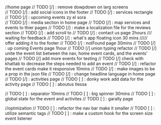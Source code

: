 //home page
// TODO [/] : remove dowpdown on larg screens  
// TODO [/] : add social icons in the footer
// TODO [/] : services rectangle  
// TODO [/] : upcoming events zy el sora  
// TODO [/] : media section in home page
// TODO [/] : map services and events to thier pages
// TODO [/] : make a localization file for the reviews section
// TODO [/] : add scroll to
// TODO [/] : contact us page 2hours /// waiting for feedback
// TODO [/] : what's app floating icon 30 mins ///// offer adding it to the footer
// TODO [/] : notFound page 30mins
// TODO [/] : up coming Events page 1hour
// TODO [/] union typing refactor
// TODO [/] unite the event list between the nav, home event cards, and the events' pages
// TODO [/] add more events for testing
// TODO [/] check with khattab to decrease the steps needed to add an event
// TODO [/] : refactor the event cards make it responsive 10mins
// TODO [/] : make images to be a prop in the json file
// TODO [/] : change headline language in home page
// TODO [/] : activities page
// TODO [ ] : donky work add data for the activity page
// TODO [ ] : aboutus tlessa

// TODO [ ] : separator 10mins
// TODO [ ] : big spinner 30mins
// TODO [ ] : global state for the event and activites
// TODO [ ] : garally page

//optmization
// TODO [ ] : refactor the nav bar make it smaller
// TODO [ ] : utilize semantic tags
// TODO [ ] : make a custom hook for the screen size event listener
